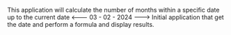 This application will calculate the number of months within a specific date up to the current date
<--- 03 - 02 - 2024 --->
Initial application that get the date and perform a formula and display results.
